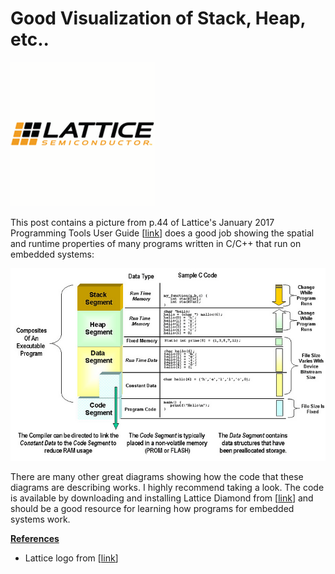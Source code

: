 # Good Visualization of Stack, Heap, etc..

![lattice_logo_1](lattice_logo_1.png)

This post contains a picture from p.44 of Lattice's January 2017 Programming Tools User Guide \[[<u><span>link</span></u>](http://www.latticesemi.com/view_document?document_id=52659)\] does a good job showing the spatial and runtime properties of many programs written in C/C++ that run on embedded systems:

![diagram_2](diagram_2.png)

There are many other great diagrams showing how the code that these diagrams are describing works. I highly recommend taking a look. The code is available by downloading and installing Lattice Diamond from \[[<u><span>link</span></u>](http://www.latticesemi.com/view_document?document_id=52192)\] and should be a good resource for learning how programs for embedded systems work.

**<u><span>References</span></u>**

-   Lattice logo from \[[<u><span>link</span></u>](https://www.linkedin.com/company/lattice-semiconductor/)\]